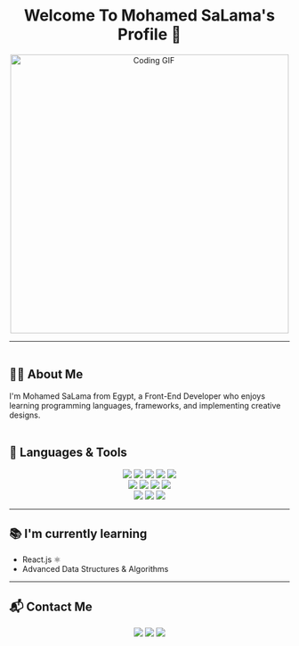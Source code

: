 <h1 align="center">Welcome To Mohamed SaLama's Profile 👋</h1>

<p align="center">
  <img src="https://media1.giphy.com/media/v1.Y2lkPTc5MGI3NjExNnU1eDBnNnY5eHltM2NrdWVsbXFyMnJva3k4amQzNmR6MTk1cXdubiZlcD12MV9pbnRlcm5hbF9naWZfYnlfaWQmY3Q9Zw/qgQUggAC3Pfv687qPC/giphy.gif" width="500" alt="Coding GIF"/>
</p>

---

<img src="https://img.shields.io/badge/-██████████-8A2BE2?style=for-the-badge&labelColor=8A2BE2&color=8A2BE2" width="100%" height="3px"/>

## 👨‍💻 About Me
I'm Mohamed SaLama from Egypt, a Front-End Developer who enjoys learning programming languages, frameworks, and implementing creative designs.

<img src="https://img.shields.io/badge/-██████████-00CED1?style=for-the-badge&labelColor=00CED1&color=00CED1" width="100%" height="3px"/>

## 🚀 Languages & Tools

<p align="center">
  <!-- Web -->
  <img src="https://img.shields.io/badge/HTML5-E34F26?style=for-the-badge&logo=html5&logoColor=white" />
  <img src="https://img.shields.io/badge/CSS3-1572B6?style=for-the-badge&logo=css3&logoColor=white" />
  <img src="https://img.shields.io/badge/JavaScript-F7DF1E?style=for-the-badge&logo=javascript&logoColor=black" />
  <img src="https://img.shields.io/badge/Bootstrap-563D7C?style=for-the-badge&logo=bootstrap&logoColor=white" />
  <img src="https://img.shields.io/badge/Tailwind_CSS-38B2AC?style=for-the-badge&logo=tailwind-css&logoColor=white" />
  <br/>

  <!-- Programming -->
  <img src="https://img.shields.io/badge/C++-00599C?style=for-the-badge&logo=c%2B%2B&logoColor=white" />
  <img src="https://img.shields.io/badge/OOP-FF6F00?style=for-the-badge&logo=java&logoColor=white" />
  <img src="https://img.shields.io/badge/Data%20Structures-4CAF50?style=for-the-badge&logo=codeforces&logoColor=white" />
  <img src="https://img.shields.io/badge/Algorithms-FF9800?style=for-the-badge&logo=leetcode&logoColor=white" />
  <br/>

  <!-- Tools -->
  <img src="https://img.shields.io/badge/Git-F05032?style=for-the-badge&logo=git&logoColor=white" />
  <img src="https://img.shields.io/badge/GitHub-181717?style=for-the-badge&logo=github&logoColor=white" />
  <img src="https://img.shields.io/badge/VS%20Code-0078D4?style=for-the-badge&logo=visual-studio-code&logoColor=white" />
</p>

---

## 📚 I'm currently learning
- React.js ⚛️  
- Advanced Data Structures & Algorithms  

---

## 📬 Contact Me
<p align="center">
  <a href="mailto:yourmail@gmail.com"><img src="https://img.shields.io/badge/Gmail-D14836?style=for-the-badge&logo=gmail&logoColor=white"/></a>
  <a href="https://www.linkedin.com/in/mohamedsalamma/"><img src="https://img.shields.io/badge/LinkedIn-0A66C2?style=for-the-badge&logo=linkedin&logoColor=white"/></a>
  <a href="https://wa.me/201234567890"><img src="https://img.shields.io/badge/WhatsApp-25D366?style=for-the-badge&logo=whatsapp&logoColor=white"/></a>
</p>
